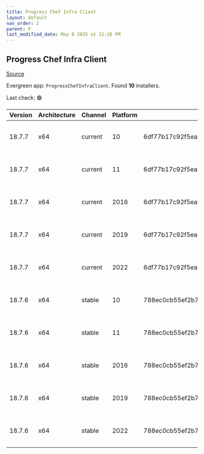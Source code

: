 ```yaml
---
title: Progress Chef Infra Client
layout: default
nav_order: 2
parent: P
last_modified_date: May 8 2025 at 12:26 PM
---
```


## Progress Chef Infra Client

[Source](https://www.chef.io/products/chef-infra)

Evergreen app: `ProgressChefInfraClient`. Found **10** installers.

Last check: 🟢

| Version | Architecture | Channel | Platform | Sha256                                                           | URI                                                                                                                                                                                          |
| ------- | ------------ | ------- | -------- | ---------------------------------------------------------------- | -------------------------------------------------------------------------------------------------------------------------------------------------------------------------------------------- |
| 18.7.7  | x64          | current | 10       | 6df77b17c92f5ea06997fba71b5ce35f3d5080c8c7db3b89df4457636423ac21 | [https://packages.chef.io/files/current/chef/18.7.7/windows/10/chef-client-18.7.7-1-x64.msi](https://packages.chef.io/files/current/chef/18.7.7/windows/10/chef-client-18.7.7-1-x64.msi)     |
| 18.7.7  | x64          | current | 11       | 6df77b17c92f5ea06997fba71b5ce35f3d5080c8c7db3b89df4457636423ac21 | [https://packages.chef.io/files/current/chef/18.7.7/windows/11/chef-client-18.7.7-1-x64.msi](https://packages.chef.io/files/current/chef/18.7.7/windows/11/chef-client-18.7.7-1-x64.msi)     |
| 18.7.7  | x64          | current | 2016     | 6df77b17c92f5ea06997fba71b5ce35f3d5080c8c7db3b89df4457636423ac21 | [https://packages.chef.io/files/current/chef/18.7.7/windows/2016/chef-client-18.7.7-1-x64.msi](https://packages.chef.io/files/current/chef/18.7.7/windows/2016/chef-client-18.7.7-1-x64.msi) |
| 18.7.7  | x64          | current | 2019     | 6df77b17c92f5ea06997fba71b5ce35f3d5080c8c7db3b89df4457636423ac21 | [https://packages.chef.io/files/current/chef/18.7.7/windows/2019/chef-client-18.7.7-1-x64.msi](https://packages.chef.io/files/current/chef/18.7.7/windows/2019/chef-client-18.7.7-1-x64.msi) |
| 18.7.7  | x64          | current | 2022     | 6df77b17c92f5ea06997fba71b5ce35f3d5080c8c7db3b89df4457636423ac21 | [https://packages.chef.io/files/current/chef/18.7.7/windows/2022/chef-client-18.7.7-1-x64.msi](https://packages.chef.io/files/current/chef/18.7.7/windows/2022/chef-client-18.7.7-1-x64.msi) |
| 18.7.6  | x64          | stable  | 10       | 788ec0cb55ef2b7e838b080177e9fd1a6751d7b51f5ae8042fda2b0a14ccef9b | [https://packages.chef.io/files/stable/chef/18.7.6/windows/10/chef-client-18.7.6-1-x64.msi](https://packages.chef.io/files/stable/chef/18.7.6/windows/10/chef-client-18.7.6-1-x64.msi)       |
| 18.7.6  | x64          | stable  | 11       | 788ec0cb55ef2b7e838b080177e9fd1a6751d7b51f5ae8042fda2b0a14ccef9b | [https://packages.chef.io/files/stable/chef/18.7.6/windows/11/chef-client-18.7.6-1-x64.msi](https://packages.chef.io/files/stable/chef/18.7.6/windows/11/chef-client-18.7.6-1-x64.msi)       |
| 18.7.6  | x64          | stable  | 2016     | 788ec0cb55ef2b7e838b080177e9fd1a6751d7b51f5ae8042fda2b0a14ccef9b | [https://packages.chef.io/files/stable/chef/18.7.6/windows/11/chef-client-18.7.6-1-x64.msi](https://packages.chef.io/files/stable/chef/18.7.6/windows/11/chef-client-18.7.6-1-x64.msi)       |
| 18.7.6  | x64          | stable  | 2019     | 788ec0cb55ef2b7e838b080177e9fd1a6751d7b51f5ae8042fda2b0a14ccef9b | [https://packages.chef.io/files/stable/chef/18.7.6/windows/11/chef-client-18.7.6-1-x64.msi](https://packages.chef.io/files/stable/chef/18.7.6/windows/11/chef-client-18.7.6-1-x64.msi)       |
| 18.7.6  | x64          | stable  | 2022     | 788ec0cb55ef2b7e838b080177e9fd1a6751d7b51f5ae8042fda2b0a14ccef9b | [https://packages.chef.io/files/stable/chef/18.7.6/windows/11/chef-client-18.7.6-1-x64.msi](https://packages.chef.io/files/stable/chef/18.7.6/windows/11/chef-client-18.7.6-1-x64.msi)       |
